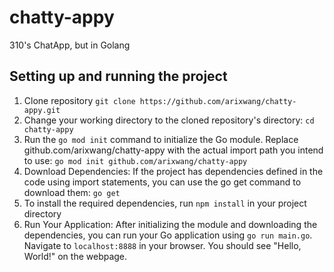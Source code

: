 # chatty-appy
310's ChatApp, but in Golang

## Setting up and running the project
1. Clone repository `git clone https://github.com/arixwang/chatty-appy.git`
2. Change your working directory to the cloned repository's directory: `cd chatty-appy`
3. Run the `go mod init` command to initialize the Go module. Replace github.com/arixwang/chatty-appy with the actual import path you intend to use: `go mod init github.com/arixwang/chatty-appy`
4. Download Dependencies: If the project has dependencies defined in the code using import statements, you can use the go get command to download them: `go get`
5. To install the required dependencies, run `npm install` in your project directory
6. Run Your Application: After initializing the module and downloading the dependencies, you can run your Go application using `go run main.go`. Navigate to `localhost:8888` in your browser. You should see "Hello, World!" on the webpage. 
